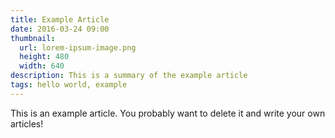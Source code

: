 ```yaml
---
title: Example Article
date: 2016-03-24 09:00
thumbnail:
  url: lorem-ipsum-image.png
  height: 480
  width: 640
description: This is a summary of the example article
tags: hello world, example
---
```


This is an example article. You probably want to delete it and write your own articles!
